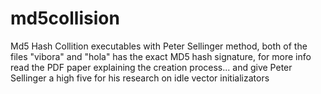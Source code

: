 # md5collision
Md5 Hash Collition executables with Peter Sellinger method, both of the files "vibora" and "hola" has the exact MD5 hash signature, for more info read the PDF paper explaining the creation process... and give Peter Sellinger a high five for his research on idle vector initializators 
